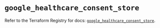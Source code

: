 # `google_healthcare_consent_store`

Refer to the Terraform Registry for docs: [`google_healthcare_consent_store`](https://registry.terraform.io/providers/hashicorp/google/6.25.0/docs/resources/healthcare_consent_store).
